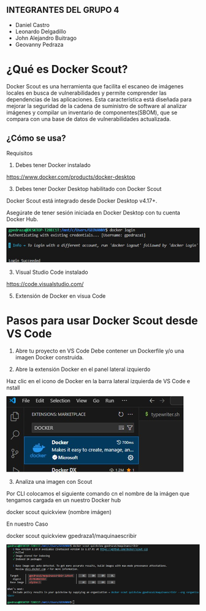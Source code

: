 ## INTEGRANTES DEL GRUPO 4
- Daniel Castro
- Leonardo Delgadillo
- John Alejandro Buitrago
- Geovanny Pedraza
  
# ¿Qué es Docker Scout?

Docker Scout es una herramienta que facilita el escaneo de imágenes locales en busca de vulnerabilidades y permite comprender las dependencias de las aplicaciones. Esta característica está diseñada para mejorar la seguridad de la cadena de suministro de software al analizar imágenes y compilar un inventario de componentes(SBOM), que se compara con una base de datos de vulnerabilidades actualizada.

## ¿Cómo se usa?

Requisitos

1. Debes tener Docker instalado
   
https://www.docker.com/products/docker-desktop

3. Debes tener Docker Desktop habilitado con Docker Scout

Docker Scout está integrado desde Docker Desktop v4.17+.

Asegúrate de tener sesión iniciada en Docker Desktop con tu cuenta Docker Hub.


![image](https://github.com/jaiderospina/DevSecOps2025/blob/main/DOCKER/RETOS/RETO_2_SCOUT/GRUPO%204./LOGIN_DOCKER.jpg?raw=true)

3. Visual Studio Code instalado
   
https://code.visualstudio.com/

5. Extensión de Docker en visua Code

# Pasos para usar Docker Scout desde VS Code

 1. Abre tu proyecto en VS Code
Debe contener un Dockerfile y/o una imagen Docker construida.

 2. Abre la extensión Docker en el panel lateral izquierdo

Haz clic en el icono de Docker en la barra lateral izquierda de VS Code e nstall

![image](https://github.com/jaiderospina/DevSecOps2025/blob/main/DOCKER/RETOS/RETO_2_SCOUT/GRUPO%204./EXTENSION_DOCKER_VS_CODE.jpg?raw=true)

3. Analiza una imagen con Scout

Por CLI colocamos el siguiente comando cn el nombre de la imágen que tengamos cargada en un nuestro Docker hub

docker scout quickview (nombre imágen)

En nuestro Caso 

docker scout quickview gpedraza1/maquinaescribir

![image](https://github.com/jaiderospina/DevSecOps2025/blob/main/DOCKER/RETOS/RETO_2_SCOUT/GRUPO%204./SCAN_SCOUT_DOCKER.jpg?raw=true)


